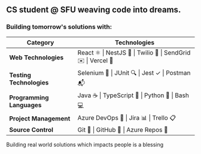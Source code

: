 CS student @ SFU weaving code into dreams.
---
### Building tomorrow's solutions with:

| Category | Technologies |
|----------|-------------|
| **Web Technologies** | React ⚛️ \| NestJS 🌳 \| Twilio 📱 \| SendGrid ✉️ \| Vercel 🚀 |
| **Testing Technologies** | Selenium 🧪 \| JUnit 🔍 \| Jest ✓ \| Postman 📬 |
| **Programming Languages** | Java ☕ \| TypeScript 📘 \| Python 🐍 \| Bash 💻 |
| **Project Management** | Azure DevOps 🔄 \| Jira 📊 \| Trello 📋 |
| **Source Control** | Git 🌿 \| GitHub 🐙 \| Azure Repos 📁 |

Building real world solutions which impacts people is a blessing

